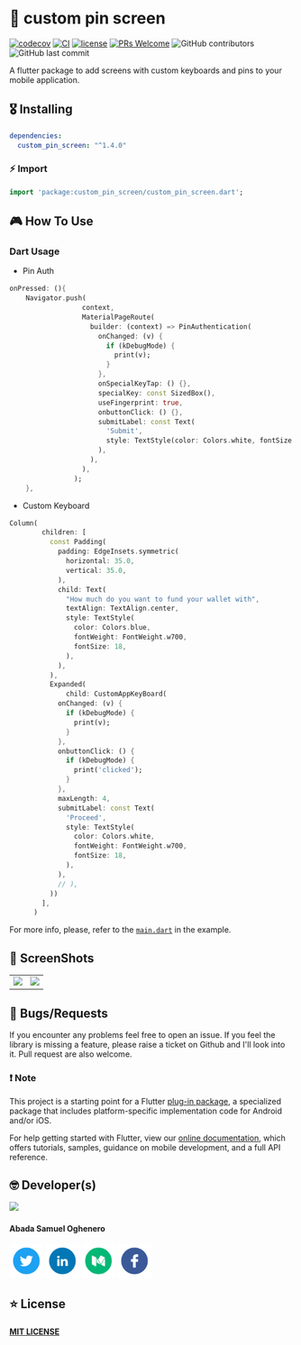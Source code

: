 # 🔐 custom pin screen

[![codecov](https://codecov.io/gh/Mastersam07/custom_pin_screen/branch/master/graph/badge.svg?token=cf4ny3Dz6B)](https://codecov.io/gh/Mastersam07/custom_pin_screen)
[![CI](https://github.com/mastersam07/custom_pin_screen/workflows/CI/badge.svg?style=flat-square)](https://github.com/mastersam07/custom_pin_screen/workflows/CI/badge.svg?style=flat-square)
[![license](https://img.shields.io/badge/license-MIT-success.svg?style=flat-square)](https://github.com/Mastersam07/livechat/blob/master/LICENSE)
[![PRs Welcome](https://img.shields.io/badge/PRs-welcome-success.svg?style=flat-square)](https://github.com/Mastersam07/custom_pin_screen/pulls)
![GitHub contributors](https://img.shields.io/github/contributors/mastersam07/custom_pin_screen?color=success&style=flat-square)
![GitHub last commit](https://img.shields.io/github/last-commit/mastersam07/custom_pin_screen?style=flat-square)

A flutter package to add screens with custom keyboards and pins to your mobile application.

## 🎖 Installing

```yaml
dependencies:
  custom_pin_screen: "^1.4.0"
```

### ⚡️ Import

```dart
import 'package:custom_pin_screen/custom_pin_screen.dart';
```

## 🎮 How To Use

### Dart Usage

- Pin Auth

```dart
onPressed: (){
    Navigator.push(
                  context,
                  MaterialPageRoute(
                    builder: (context) => PinAuthentication(
                      onChanged: (v) {
                        if (kDebugMode) {
                          print(v);
                        }
                      },
                      onSpecialKeyTap: () {},
                      specialKey: const SizedBox(),
                      useFingerprint: true,
                      onbuttonClick: () {},
                      submitLabel: const Text(
                        'Submit',
                        style: TextStyle(color: Colors.white, fontSize: 20),
                      ),
                    ),
                  ),
                );
    },
```

- Custom Keyboard

```dart
Column(
        children: [
          const Padding(
            padding: EdgeInsets.symmetric(
              horizontal: 35.0,
              vertical: 35.0,
            ),
            child: Text(
              "How much do you want to fund your wallet with",
              textAlign: TextAlign.center,
              style: TextStyle(
                color: Colors.blue,
                fontWeight: FontWeight.w700,
                fontSize: 18,
              ),
            ),
          ),
          Expanded(
              child: CustomAppKeyBoard(
            onChanged: (v) {
              if (kDebugMode) {
                print(v);
              }
            },
            onbuttonClick: () {
              if (kDebugMode) {
                print('clicked');
              }
            },
            maxLength: 4,
            submitLabel: const Text(
              'Proceed',
              style: TextStyle(
                color: Colors.white,
                fontWeight: FontWeight.w700,
                fontSize: 18,
              ),
            ),
            // ),
          ))
        ],
      )
```

For more info, please, refer to the [`main.dart`](https://github.com/Mastersam07/custom_pin_screen/blob/master/example/lib/main.dart) in the example.

## 📸 ScreenShots

| | |
|------|-------|
|<img src="https://github.com/Mastersam07/custom_pin_screen//raw/master/assets/1.png" width="250">|<img src="https://github.com/Mastersam07/custom_pin_screen//raw/master/assets/2.png" width="250">|

## 🐛 Bugs/Requests

If you encounter any problems feel free to open an issue. If you feel the library is
missing a feature, please raise a ticket on Github and I'll look into it.
Pull request are also welcome.

### ❗️ Note

This project is a starting point for a Flutter
[plug-in package](https://flutter.dev/developing-packages/),
a specialized package that includes platform-specific implementation code for
Android and/or iOS.

For help getting started with Flutter, view our 
[online documentation](https://flutter.dev/docs), which offers tutorials, 
samples, guidance on mobile development, and a full API reference.

## 🤓 Developer(s)

[<img src="https://avatars3.githubusercontent.com/u/31275429?s=460&u=b935d608a06c1604bae1d971e69a731480a27d46&v=4" width="180" />](https://mastersam.tech)
#### **Abada Samuel Oghenero**
<p>
<a href="https://twitter.com/mastersam_"><img src="https://github.com/aritraroy/social-icons/blob/master/twitter-icon.png?raw=true" width="60"></a>
<a href="https://linkedin.com/in/abada-samuel/"><img src="https://github.com/aritraroy/social-icons/blob/master/linkedin-icon.png?raw=true" width="60"></a>
<a href="https://medium.com/@sammytech"><img src="https://github.com/aritraroy/social-icons/blob/master/medium-icon.png?raw=true" width="60"></a>
<a href="https://facebook.com/abada.samueloghenero"><img src="https://github.com/aritraroy/social-icons/blob/master/facebook-icon.png?raw=true" width="60"></a>
</p>

## ⭐️ License

#### <a href="https://github.com/Mastersam07/custom_pin_screen/blob/master/LICENSE">MIT LICENSE</a>